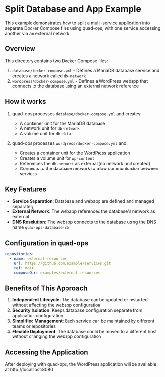 # Split Database and App Example

This example demonstrates how to split a multi-service application into separate Docker Compose files using quad-ops, with one service accessing another via an external network.

## Overview

This directory contains two Docker Compose files:

1. `database/docker-compose.yml` - Defines a MariaDB database service and creates a network called `db-network`
2. `wordpress/docker-compose.yml` - Defines a WordPress webapp that connects to the database using an external network reference

## How it works

1. quad-ops processes `database/docker-compose.yml` and creates:
   - A container unit for the MariaDB database
   - A network unit for `db-network`
   - A volume unit for `db-data`

2. quad-ops processes `wordpress/docker-compose.yml` and:
   - Creates a container unit for the WordPress application
   - Creates a volume unit for `wp-content`
   - References the `db-network` as external (no network unit created)
   - Connects to the database network to allow communication between services

## Key Features

- **Service Separation**: Database and webapp are defined and managed separately
- **External Network**: The webapp references the database's network as external
- **DNS Resolution**: The webapp connects to the database using the DNS name `quad-ops-database-db`

## Configuration in quad-ops

```yaml
repositories:
  - name: external-resources
    url: https://github.com/example/services.git
    ref: main
    composeDir: examples/external-resources
```

## Benefits of This Approach

1. **Independent Lifecycle**: The database can be updated or restarted without affecting the webapp configuration
2. **Security Isolation**: Keeps database configuration separate from application configuration
3. **Simplified Management**: Each service can be maintained by different teams or repositories
4. **Flexible Deployment**: The database could be moved to a different host without changing the webapp configuration

## Accessing the Application

After deploying with quad-ops, the WordPress application will be available at http://localhost:8080